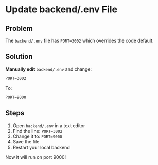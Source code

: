 # Update backend/.env File

## Problem

The `backend/.env` file has `PORT=3002` which overrides the code default.

## Solution

**Manually edit** `backend/.env` and change:

```
PORT=3002
```

To:

```
PORT=9000
```

## Steps

1. Open `backend/.env` in a text editor
2. Find the line: `PORT=3002`
3. Change it to: `PORT=9000`
4. Save the file
5. Restart your local backend

Now it will run on port 9000!
